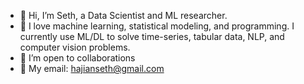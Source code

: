 - 👋 Hi, I’m Seth, a Data Scientist and ML researcher.
- 💛 I love machine learning, statistical modeling, and programming. I currently use ML/DL to solve time-series, tabular data, NLP, and computer vision problems.
- 🤝 I’m open to collaborations 
- 📧 My email: hajianseth@gmail.com
